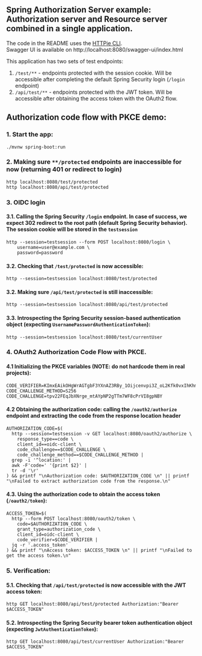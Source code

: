 ## Spring Authorization Server example: Authorization server and Resource server combined in a single application.
The code in the README uses the [HTTPie CLI](https://github.com/httpie/cli).  
Swagger UI is available on http://localhost:8080/swagger-ui/index.html

This application has two sets of test endpoints:
1. `/test/**` - endpoints protected with the session cookie. Will be accessible after completing the default Spring Security login (`/login` endpoint)
2. `/api/test/**` - endpoints protected with the JWT token. Will be accessible after obtaining the access token with the OAuth2 flow.

## Authorization code flow with PKCE demo:

### 1. Start the app:
```
./mvnw spring-boot:run
```

### 2. Making sure `**/protected` endpoints are inaccessible for now (returning 401 or redirect to login)
```
http localhost:8080/test/protected
http localhost:8080/api/test/protected
```


### 3. OIDC login
#### 3.1. Calling the Spring Security `/login` endpoint. In case of success, we expect 302 redirect to the root path (default Spring Security behavior). The session cookie will be stored in the `testsession`
```
http --session=testsession --form POST localhost:8080/login \
    username=user@example.com \
    password=password
```
#### 3.2. Checking that `/test/protected` is now accessible:
```
http --session=testsession localhost:8080/test/protected
```
#### 3.2. Making sure `/api/test/protected` is still inaccessible:
```
http --session=testsession localhost:8080/api/test/protected
```
#### 3.3. Introspecting the Spring Security session-based authentication object (expecting `UsernamePasswordAuthenticationToken`):
```
http --session=testsession localhost:8080/test/currentUser
```

### 4. OAuth2 Authorization Code Flow with PKCE. 
#### 4.1 Initializing the PKCE variables (NOTE: do not hardcode them in real projects):
```
CODE_VERIFIER=KImxEAikOHgWrAGTgbF3YXnAZ3RBy_1Oijcenvpi3Z_oL2Kfk0vxIhKhmxSZW4IHQhTyB7Rh1_07E1u6RJFw_2G41f9NyP4mMR4BRAhRgBKRDuYbXIIYTwkfoZs_YfDL
CODE_CHALLENGE_METHOD=S256
CODE_CHALLENGE=tpv22FEqJbXNrge_mtAYpNP2gTTm7WF8cPrVI8gpNBY
```

#### 4.2 Obtaining the authorization code: calling the `/oauth2/authorize` endpoint and extracting the code from the response location header
```
AUTHORIZATION_CODE=$(
  http --session=testsession -v GET localhost:8080/oauth2/authorize \
    response_type==code \
    client_id==oidc-client \
    code_challenge==$CODE_CHALLENGE \
    code_challenge_method==$CODE_CHALLENGE_METHOD |
  grep -i '^location:' |
  awk -F'code=' '{print $2}' |
  tr -d '\r'
) && printf "\nAuthorization code: $AUTHORIZATION_CODE \n" || printf "\nFailed to extract authorization code from the response.\n"
```

#### 4.3. Using the authorization code to obtain the access token (`/oauth2/token`):
```
ACCESS_TOKEN=$(
  http --form POST localhost:8080/oauth2/token \
    code=$AUTHORIZATION_CODE \
    grant_type=authorization_code \
    client_id=oidc-client \
    code_verifier=$CODE_VERIFIER | 
  jq -r '.access_token'
) && printf "\nAccess token: $ACCESS_TOKEN \n" || printf "\nFailed to get the access token.\n"
```

### 5. Verification:
#### 5.1. Checking that `/api/test/protected` is now accessible with the JWT access token:
```
http GET localhost:8080/api/test/protected Authorization:"Bearer $ACCESS_TOKEN"
```
#### 5.2. Introspecting the Spring Security bearer token authentication object (expecting `JwtAuthenticationToken`):
```
http GET localhost:8080/api/test/currentUser Authorization:"Bearer $ACCESS_TOKEN"
```